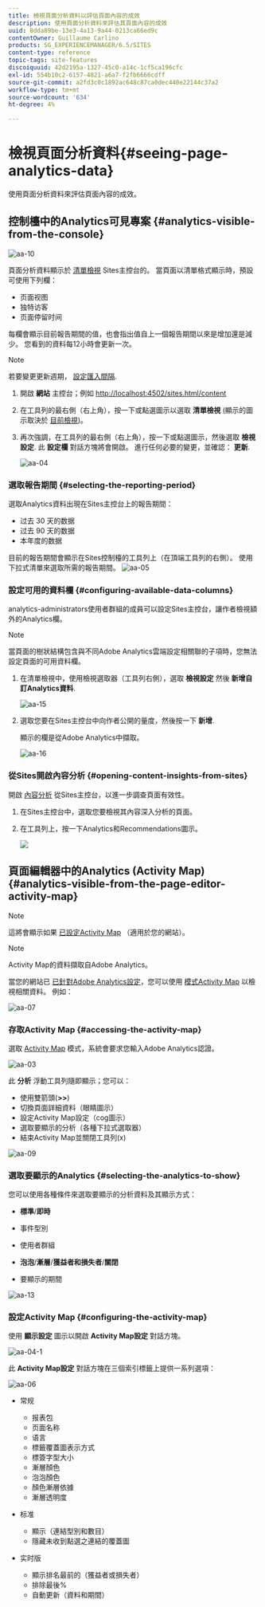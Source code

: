 ```yaml
---
title: 檢視頁面分析資料以評估頁面內容的成效
description: 使用頁面分析資料來評估其頁面內容的成效
uuid: 8dda89be-13e3-4a13-9a44-0213ca66ed9c
contentOwner: Guillaume Carlino
products: SG_EXPERIENCEMANAGER/6.5/SITES
content-type: reference
topic-tags: site-features
discoiquuid: 42d2195a-1327-45c0-a14c-1cf5ca196cfc
exl-id: 554b10c2-6157-4821-a6a7-f2fb6666cdff
source-git-commit: a2fd3c0c1892ac648c87ca0dec440e22144c37a2
workflow-type: tm+mt
source-wordcount: '634'
ht-degree: 4%

---
```


# 檢視頁面分析資料{#seeing-page-analytics-data}

使用頁面分析資料來評估頁面內容的成效。

## 控制檯中的Analytics可見專案 {#analytics-visible-from-the-console}

![aa-10](assets/aa-10.png)

頁面分析資料顯示於 [清單檢視](/help/sites-authoring/basic-handling.md#list-view) Sites主控台的。 當頁面以清單格式顯示時，預設可使用下列欄：

* 页面视图
* 独特访客
* 页面停留时间

每欄會顯示目前報告期間的值，也會指出值自上一個報告期間以來是增加還是減少。 您看到的資料每12小時會更新一次。

>[!NOTE]
>
>若要變更更新週期， [設定匯入間隔](/help/sites-administering/adobeanalytics-connect.md#configuring-the-import-interval).

1. 開啟 **網站** 主控台；例如 [http://localhost:4502/sites.html/content](http://localhost:4502/sites.html/content)
1. 在工具列的最右側（右上角），按一下或點選圖示以選取 **清單檢視** (顯示的圖示取決於 [目前檢視](/help/sites-authoring/basic-handling.md#viewing-and-selecting-resources))。

1. 再次強調，在工具列的最右側（右上角），按一下或點選圖示，然後選取 **檢視設定**. 此 **設定欄** 對話方塊將會開啟。 進行任何必要的變更，並確認： **更新**.

   ![aa-04](assets/aa-04.png)

### 選取報告期間 {#selecting-the-reporting-period}

選取Analytics資料出現在Sites主控台上的報告期間：

* 过去 30 天的数据
* 过去 90 天的数据
* 本年度的数据

目前的報告期間會顯示在Sites控制檯的工具列上（在頂端工具列的右側）。 使用下拉式清單來選取所需的報告期間。
![aa-05](assets/aa-05.png)

### 設定可用的資料欄 {#configuring-available-data-columns}

analytics-administrators使用者群組的成員可以設定Sites主控台，讓作者檢視額外的Analytics欄。

>[!NOTE]
>
>當頁面的樹狀結構包含與不同Adobe Analytics雲端設定相關聯的子項時，您無法設定頁面的可用資料欄。

1. 在清單檢視中，使用檢視選取器（工具列右側），選取 **檢視設定** 然後 **新增自訂Analytics資料**.

   ![aa-15](assets/aa-15.png)

1. 選取您要在Sites主控台中向作者公開的量度，然後按一下 **新增**.

   顯示的欄是從Adobe Analytics中擷取。

   ![aa-16](assets/aa-16.png)

### 從Sites開啟內容分析 {#opening-content-insights-from-sites}

開啟 [內容分析](/help/sites-authoring/content-insights.md) 從Sites主控台，以進一步調查頁面有效性。

1. 在Sites主控台中，選取您要檢視其內容深入分析的頁面。
1. 在工具列上，按一下Analytics和Recommendations圖示。

   ![](do-not-localize/chlimage_1-16a.png)

## 頁面編輯器中的Analytics (Activity Map) {#analytics-visible-from-the-page-editor-activity-map}

>[!NOTE]
>
>這將會顯示如果 [已設定Activity Map](/help/sites-administering/adobeanalytics-connect.md#configuring-for-the-activity-map) （適用於您的網站）。

>[!NOTE]
>
>Activity Map的資料擷取自Adobe Analytics。

當您的網站已 [已針對Adobe Analytics設定](/help/sites-administering/adobeanalytics-connect.md)，您可以使用 [模式Activity Map](/help/sites-authoring/author-environment-tools.md#page-modes) 以檢視相關資料。 例如：

![aa-07](assets/aa-07.png)

### 存取Activity Map {#accessing-the-activity-map}

選取 [Activity Map](/help/sites-authoring/author-environment-tools.md#page-modes) 模式，系統會要求您輸入Adobe Analytics認證。

![aa-03](assets/aa-03.png)

此 **分析** 浮動工具列隨即顯示；您可以：

* 使用雙箭頭(**>>**)
* 切換頁面詳細資料（眼睛圖示）
* 設定Activity Map設定（cog圖示）
* 選取要顯示的分析（各種下拉式選取器）
* 結束Activity Map並關閉工具列(x)

![aa-09](assets/aa-09.png)

### 選取要顯示的Analytics {#selecting-the-analytics-to-show}

您可以使用各種條件來選取要顯示的分析資料及其顯示方式：

* **標準**/**即時**

* 事件型別
* 使用者群組
* **泡泡**/**漸層**/**獲益者和損失者**/**關閉**

* 要顯示的期間

![aa-13](assets/aa-13.png)

### 設定Activity Map {#configuring-the-activity-map}

使用 **顯示設定** 圖示以開啟 **Activity Map設定** 對話方塊。

![aa-04-1](assets/aa-04-1.png)

此 **Activity Map設定** 對話方塊在三個索引標籤上提供一系列選項：

![aa-06](assets/aa-06.png)

* 常规

   * 报表包
   * 页面名称
   * 语言
   * 標籤覆蓋圖表示方式
   * 標簽字型大小
   * 漸層顏色
   * 泡泡顏色
   * 顏色漸層依據
   * 漸層透明度

* 标准

   * 顯示（連結型別和數目）
   * 隱藏未收到點選之連結的覆蓋圖

* 实时版

   * 顯示排名最前的（獲益者或損失者）
   * 排除最後%
   * 自動更新（資料和期間）
